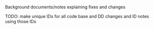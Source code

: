 Background documents/notes explaining fixes and changes

TODO: make unique IDs for all code base and DD changes and ID notes using those IDs
